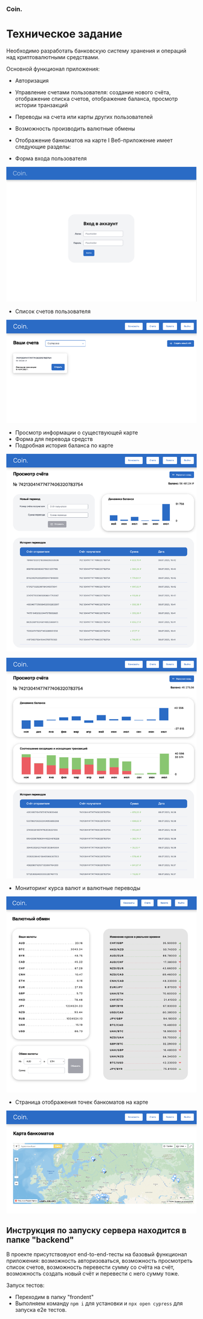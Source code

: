 ### Coin.

# Техническое задание
Необходимо разработать банковскую систему хранения и операций над криптовалютными средствами.

Основной функционал приложения:
- Авторизация
- Управление счетами пользователя: создание нового счёта, отображение списка счетов, отображение баланса, просмотр истории транзакций
- Переводы на счета или карты других пользователей
- Возможность производить валютные обмены
- Отображение банкоматов на карте
I
Веб-приложение имеет следующие разделы:

- Форма входа пользователя

![Форма входа пользователя](./photo/login.png)

- Список счетов пользователя

![Список счетов пользователя](./photo/accounts.png)

- Просмотр информации о существующей карте
- Форма для перевода средств
- Подробная история баланса по карте

![Просмотр общей информации](./photo/account.png)

![Просмотр детальной информации](./photo/info.png)

- Мониторинг курса валют и валютные переводы

![Мониторинг](./photo/cur.png)

- Страница отображения точек банкоматов на карте

![Банкоматы](./photo/map.png)

Инструкция по запуску сервера находится в папке "backend"
---
В проекте присутствовуют end-to-end-тесты на базовый функционал приложения: возможность авторизоваться, возможность просмотреть список счетов, возможность перевести сумму со счёта на счёт, возможность создать новый счёт и перевести с него сумму тоже.

Запуск тестов: 
- Переходим в папку "frondent"
- Выполняем команду `npm i` для установки и `npx open cypress` для запуска e2e тестов.  


